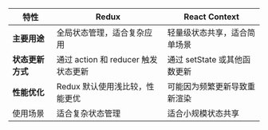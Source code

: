 

| 特性             | **Redux**                           | **React Context**            |
| ---------------- | ----------------------------------- | ---------------------------- |
| **主要用途**     | 全局状态管理，适合复杂应用          | 轻量级状态共享，适合简单场景 |
| **状态更新方式** | 通过 action 和 reducer 触发状态更新 | 通过 setState 或其他函数更新 |
| **性能优化**     | Redux 默认使用浅比较，性能更优      | 可能因为频繁更新导致重新渲染 |
| 使用场景         | 适合复杂状态管理                    | 适合小规模状态共享           |

